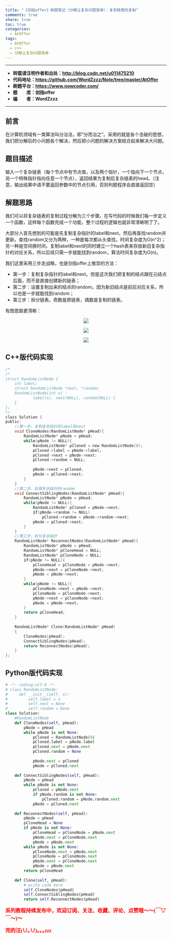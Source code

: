 ```yaml
---
title: "《剑指offer》刷题笔记（分解让复杂问题简单）：复杂链表的复制"
comments: true
share: true
toc: true
categories:
  - AtOffer
tags:
  - AtOffer
  - c++
  - 分解让复杂问题简单
---
```


----------

- **转载请注明作者和出处：http://blog.csdn.net/u011475210**
- **代码地址：https://github.com/WordZzzz/Note/tree/master/AtOffer**
- **刷题平台：https://www.nowcoder.com/**
- **题&emsp;&emsp;库：剑指offer**
- **编&emsp;&emsp;者：WordZzzz**

----------

## 前言

在计算机领域有一类算法叫分治法，即“分而治之”。采用的就是各个击破的思想，我们把分解后的小问题各个解决，然后把小问题的解决方案结合起来解决大问题。

## 题目描述

输入一个复杂链表（每个节点中有节点值，以及两个指针，一个指向下一个节点，另一个特殊指针指向任意一个节点），返回结果为复制后复杂链表的head。（注意，输出结果中请不要返回参数中的节点引用，否则判题程序会直接返回空）

## 解题思路

我们可以将复杂链表的复制过程分解为三个步骤。在写代码的时候我们每一步定义一个函数，这样每个函数完成一个功能，整个过程的逻辑也就非常清晰明了了。

大部分人首先想到的可能是先复制复杂指针的label和next，然后再查找random并更新。查找random又分为两种，一种是每次都从头查找，时间复杂度为O(n^2)；另一种是空间换时间，复制label和next的同时建立一个hash表来存放新旧复杂指针的对应关系，所以后续只需一步就能找到random，算法时间复杂度为O(n)。

我们这里采用三步走战略，也是剑指offer上推崇的方法：

- 第一步：复制复杂指针的label和next。但是这次我们把复制的结点跟在元结点后面，而不是直接创建新的链表；
- 第二步：设置复制出来的结点的random。因为新旧结点是前后对应关系，所以也是一步就能找到random；
- 第三步：拆分链表。奇数是原链表，偶数是复制的链表。

有图思路更清晰：

<p></p>
<div align=center><img src="http://img.blog.csdn.net/20171108132929521?watermark/2/text/aHR0cDovL2Jsb2cuY3Nkbi5uZXQvdTAxMTQ3NTIxMA==/font/5a6L5L2T/fontsize/400/fill/I0JBQkFCMA==/dissolve/70/gravity/SouthEast"/></div>
<p></p>

<p></p>
<div align=center><img src="http://img.blog.csdn.net/20171108132947451?watermark/2/text/aHR0cDovL2Jsb2cuY3Nkbi5uZXQvdTAxMTQ3NTIxMA==/font/5a6L5L2T/fontsize/400/fill/I0JBQkFCMA==/dissolve/70/gravity/SouthEast"/></div>
<p></p>

<p></p>
<div align=center><img src="http://img.blog.csdn.net/20171108133004592?watermark/2/text/aHR0cDovL2Jsb2cuY3Nkbi5uZXQvdTAxMTQ3NTIxMA==/font/5a6L5L2T/fontsize/400/fill/I0JBQkFCMA==/dissolve/70/gravity/SouthEast"/></div>
<p></p>

## C++版代码实现


```c
/*
/*
struct RandomListNode {
    int label;
    struct RandomListNode *next, *random;
    RandomListNode(int x) :
            label(x), next(NULL), random(NULL) {
    }
};
*/
class Solution {
public:
    //第一步，复制复杂指针的label和next
    void CloneNodes(RandomListNode* pHead){
        RandomListNode* pNode = pHead;
        while(pNode != NULL){
            RandomListNode* pCloned = new RandomListNode(0);
            pCloned->label = pNode->label;
            pCloned->next = pNode->next;
            pCloned->random = NULL;
            
            pNode->next = pCloned;
            pNode = pCloned->next;
        }
    }
    //第二步，处理复杂指针的random
    void ConnectSiblingNodes(RandomListNode* pHead){
        RandomListNode* pNode = pHead;
        while(pNode != NULL){
            RandomListNode* pCloned = pNode->next;
            if(pNode->random != NULL)
                pCloned->random = pNode->random->next;
            pNode = pCloned->next;
        }
    }
    //第三步，拆分复杂指针
    RandomListNode* ReconnectNodes(RandomListNode* pHead){
        RandomListNode* pNode = pHead;
        RandomListNode* pCloneHead = NULL;
        RandomListNode* pCloneNode = NULL;
        if(pNode != NULL){
            pCloneHead = pCloneNode = pNode->next;
            pNode->next = pCloneNode->next;
            pNode = pNode->next;
        }
        while(pNode != NULL){
            pCloneNode->next = pNode->next;
            pCloneNode = pCloneNode->next;
            pNode->next = pCloneNode->next;
            pNode = pNode->next;
        }
        return pCloneHead;
    }
    
    RandomListNode* Clone(RandomListNode* pHead)
    {
        CloneNodes(pHead);
        ConnectSiblingNodes(pHead);
        return ReconnectNodes(pHead);
    }
};
```

## Python版代码实现

```python
# -*- coding:utf-8 -*-
# class RandomListNode:
#     def __init__(self, x):
#         self.label = x
#         self.next = None
#         self.random = None
class Solution:
    #RandomListNode
    def CloneNodes(self, pHead):
        pNode = pHead
        while pNode is not None:
            pCloned = RandomListNode(0)
            pCloned.label = pNode.label
            pCloned.next = pNode.next
            pCloned.random = None
            
            pNode.next = pCloned
            pNode = pCloned.next
    
    def ConnectSiblingNodes(self, pHead):
        pNode = pHead
        while pNode is not None:
            pCloned = pNode.next
            if pNode.random is not None:
                pCloned.random = pNode.random.next
            pNode = pCloned.next
    
    def ReconnectNodes(self, pHead):
        pNode = pHead
        pCloneHead = None
        if pNode is not None:
            pCloneHead = pCloneNode = pNode.next
            pNode.next = pCloneNode.next
            pNode = pNode.next
        while pNode is not None:
            pCloneNode.next = pNode.next
            pCloneNode = pCloneNode.next
            pNode.next = pCloneNode.next
            pNode = pNode.next
        return pCloneHead
    
    def Clone(self, pHead):
        # write code here
        self.CloneNodes(pHead)
        self.ConnectSiblingNodes(pHead)
        return self.ReconnectNodes(pHead)
```

**<font color="red" size=3 face="仿宋">系列教程持续发布中，欢迎订阅、关注、收藏、评论、点赞哦～～(￣▽￣～)～</font>**

**<font color="red" size=3 face="仿宋">完的汪(∪｡∪)｡｡｡zzz</font>**